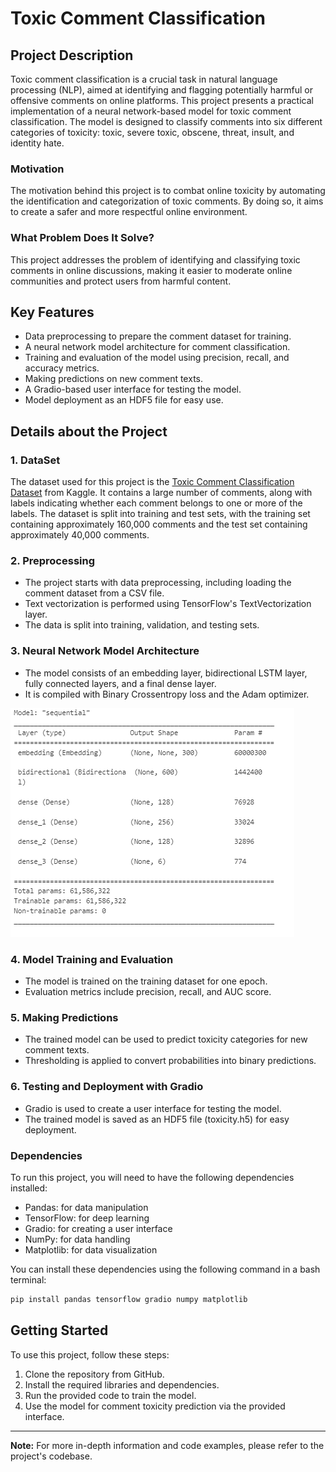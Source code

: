 # Toxic Comment Classification

## Project Description
Toxic comment classification is a crucial task in natural language processing (NLP), aimed at identifying and flagging potentially harmful or offensive comments on online platforms. This project presents a practical implementation of a neural network-based model for toxic comment classification. The model is designed to classify comments into six different categories of toxicity: toxic, severe toxic, obscene, threat, insult, and identity hate.

### Motivation
The motivation behind this project is to combat online toxicity by automating the identification and categorization of toxic comments. By doing so, it aims to create a safer and more respectful online environment.

### What Problem Does It Solve?
This project addresses the problem of identifying and classifying toxic comments in online discussions, making it easier to moderate online communities and protect users from harmful content.

## Key Features
- Data preprocessing to prepare the comment dataset for training.
- A neural network model architecture for comment classification.
- Training and evaluation of the model using precision, recall, and accuracy metrics.
- Making predictions on new comment texts.
- A Gradio-based user interface for testing the model.
- Model deployment as an HDF5 file for easy use.

## Details about the Project

### 1. DataSet

The dataset used for this project is the [Toxic Comment Classification Dataset](https://www.kaggle.com/c/jigsaw-toxic-comment-classification-challenge) from Kaggle. It contains a large number of comments, along with labels indicating whether each comment belongs to one or more of the labels. The dataset is split into training and test sets, with the training set containing approximately 160,000 comments and the test set containing approximately 40,000 comments.

### 2. Preprocessing
- The project starts with data preprocessing, including loading the comment dataset from a CSV file.
- Text vectorization is performed using TensorFlow's TextVectorization layer.
- The data is split into training, validation, and testing sets.

### 3. Neural Network Model Architecture
- The model consists of an embedding layer, bidirectional LSTM layer, fully connected layers, and a final dense layer.
- It is compiled with Binary Crossentropy loss and the Adam optimizer.

![image](https://github.com/naman2398/Naman.Portfolio/blob/main/images/toxic.PNG)

### 4. Model Training and Evaluation
- The model is trained on the training dataset for one epoch.
- Evaluation metrics include precision, recall, and AUC score.

### 5. Making Predictions
- The trained model can be used to predict toxicity categories for new comment texts.
- Thresholding is applied to convert probabilities into binary predictions.

### 6. Testing and Deployment with Gradio
- Gradio is used to create a user interface for testing the model.
- The trained model is saved as an HDF5 file (toxicity.h5) for easy deployment.

### Dependencies

To run this project, you will need to have the following dependencies installed:

- Pandas: for data manipulation
- TensorFlow: for deep learning
- Gradio: for creating a user interface
- NumPy: for data handling
- Matplotlib: for data visualization

You can install these dependencies using the following command in a bash terminal:

```bash
pip install pandas tensorflow gradio numpy matplotlib
```


## Getting Started
To use this project, follow these steps:

1. Clone the repository from GitHub.
2. Install the required libraries and dependencies.
3. Run the provided code to train the model.
4. Use the model for comment toxicity prediction via the provided interface.

---

**Note:** For more in-depth information and code examples, please refer to the project's codebase.
